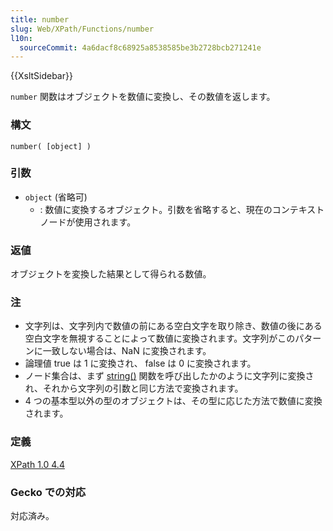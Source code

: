 ```yaml
---
title: number
slug: Web/XPath/Functions/number
l10n:
  sourceCommit: 4a6dacf8c68925a8538585be3b2728bcb271241e
---
```


{{XsltSidebar}}

`number` 関数はオブジェクトを数値に変換し、その数値を返します。

### 構文

```plain
number( [object] )
```

### 引数

- `object` (省略可)
  - : 数値に変換するオブジェクト。引数を省略すると、現在のコンテキストノードが使用されます。

### 返値

オブジェクトを変換した結果として得られる数値。

### 注

- 文字列は、文字列内で数値の前にある空白文字を取り除き、数値の後にある空白文字を無視することによって数値に変換されます。文字列がこのパターンに一致しない場合は、NaN に変換されます。
- 論理値 true は 1 に変換され、 false は 0 に変換されます。
- ノード集合は、まず [string()](/ja/docs/Web/XPath/Functions/string) 関数を呼び出したかのように文字列に変換され、それから文字列の引数と同じ方法で変換されます。
- 4 つの基本型以外の型のオブジェクトは、その型に応じた方法で数値に変換されます。

### 定義

[XPath 1.0 4.4](https://www.w3.org/TR/1999/REC-xpath-19991116/#function-number)

### Gecko での対応

対応済み。
